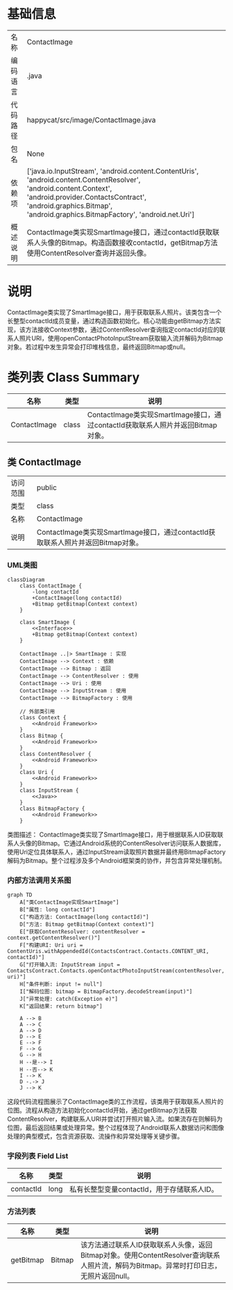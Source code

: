 # 基础信息

|      |      |
|------|------|
| 名称 | ContactImage |
| 编码语言 | .java |
| 代码路径 | happycat/src/image/ContactImage.java |
| 包名 | None |
| 依赖项 | ['java.io.InputStream', 'android.content.ContentUris', 'android.content.ContentResolver', 'android.content.Context', 'android.provider.ContactsContract', 'android.graphics.Bitmap', 'android.graphics.BitmapFactory', 'android.net.Uri'] |
| 概述说明 | ContactImage类实现SmartImage接口，通过contactId获取联系人头像的Bitmap。构造函数接收contactId，getBitmap方法使用ContentResolver查询并返回头像。 |

# 说明

ContactImage类实现了SmartImage接口，用于获取联系人照片。该类包含一个长整型contactId成员变量，通过构造函数初始化。核心功能由getBitmap方法实现，该方法接收Context参数，通过ContentResolver查询指定contactId对应的联系人照片URI，使用openContactPhotoInputStream获取输入流并解码为Bitmap对象。若过程中发生异常会打印堆栈信息，最终返回Bitmap或null。

# 类列表 Class Summary

| 名称   | 类型  | 说明 |
|-------|------|-------------|
| ContactImage | class | ContactImage类实现SmartImage接口，通过contactId获取联系人照片并返回Bitmap对象。 |



## 类 ContactImage

|      |      |
|------|------|
| 访问范围 | public |
| 类型 | class |
| 名称 | ContactImage |
| 说明 | ContactImage类实现SmartImage接口，通过contactId获取联系人照片并返回Bitmap对象。 |


### UML类图

```mermaid
classDiagram
    class ContactImage {
        -long contactId
        +ContactImage(long contactId)
        +Bitmap getBitmap(Context context)
    }

    class SmartImage {
        <<Interface>>
        +Bitmap getBitmap(Context context)
    }

    ContactImage ..|> SmartImage : 实现
    ContactImage --> Context : 依赖
    ContactImage --> Bitmap : 返回
    ContactImage --> ContentResolver : 使用
    ContactImage --> Uri : 使用
    ContactImage --> InputStream : 使用
    ContactImage --> BitmapFactory : 使用

    // 外部类引用
    class Context {
        <<Android Framework>>
    }
    class Bitmap {
        <<Android Framework>>
    }
    class ContentResolver {
        <<Android Framework>>
    }
    class Uri {
        <<Android Framework>>
    }
    class InputStream {
        <<Java>>
    }
    class BitmapFactory {
        <<Android Framework>>
    }
```

类图描述：
ContactImage类实现了SmartImage接口，用于根据联系人ID获取联系人头像的Bitmap。它通过Android系统的ContentResolver访问联系人数据库，使用Uri定位具体联系人，通过InputStream读取照片数据并最终用BitmapFactory解码为Bitmap。整个过程涉及多个Android框架类的协作，并包含异常处理机制。


### 内部方法调用关系图

```mermaid
graph TD
    A["类ContactImage实现SmartImage"]
    B["属性: long contactId"]
    C["构造方法: ContactImage(long contactId)"]
    D["方法: Bitmap getBitmap(Context context)"]
    E["获取ContentResolver: contentResolver = context.getContentResolver()"]
    F["构建URI: Uri uri = ContentUris.withAppendedId(ContactsContract.Contacts.CONTENT_URI, contactId)"]
    G["打开输入流: InputStream input = ContactsContract.Contacts.openContactPhotoInputStream(contentResolver, uri)"]
    H["条件判断: input != null"]
    I["解码位图: bitmap = BitmapFactory.decodeStream(input)"]
    J["异常处理: catch(Exception e)"]
    K["返回结果: return bitmap"]

    A --> B
    A --> C
    A --> D
    D --> E
    E --> F
    F --> G
    G --> H
    H --是--> I
    H --否--> K
    I --> K
    D -.-> J
    J --> K
```

这段代码流程图展示了ContactImage类的工作流程，该类用于获取联系人照片的位图。流程从构造方法初始化contactId开始，通过getBitmap方法获取ContentResolver，构建联系人URI并尝试打开照片输入流。如果流存在则解码为位图，最后返回结果或处理异常。整个过程体现了Android联系人数据访问和图像处理的典型模式，包含资源获取、流操作和异常处理等关键步骤。

### 字段列表 Field List

| 名称  | 类型  | 说明 |
|-------|-------|------|
| contactId | long | 私有长整型变量contactId，用于存储联系人ID。 |

### 方法列表

| 名称  | 类型  | 说明 |
|-------|-------|------|
| getBitmap | Bitmap | 该方法通过联系人ID获取联系人头像，返回Bitmap对象。使用ContentResolver查询联系人照片流，解码为Bitmap。异常时打印日志，无照片返回null。 |




